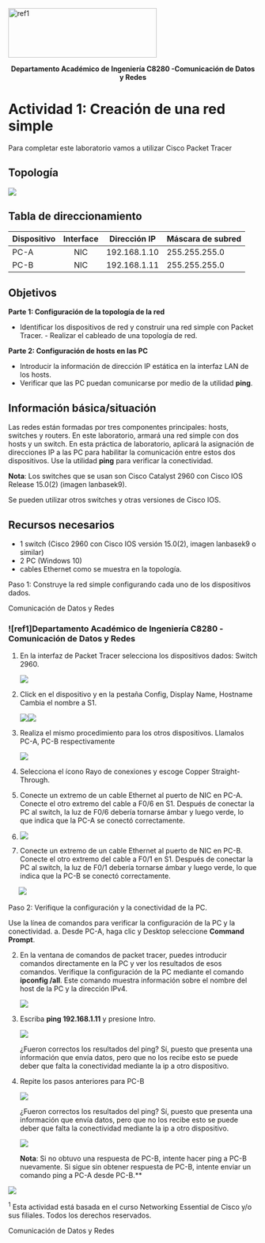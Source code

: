 ﻿
<img src="https://github.com/Marlith08/CDR_GRUPO_4/blob/main/Actividades/Actividad_1/IMAGENES/Aspose.Words.01c9ed49-c098-4c18-a904-600dcfbefe17.001.png" alt="ref1" width="300" height="100">


**<p align="center"> **Departamento Académico de Ingeniería C8280 -Comunicación de Datos y Redes** </p>**


# **Actividad 1: Creación de una red simple** 


Para completar este laboratorio vamos a utilizar Cisco Packet Tracer 
## **Topología** 
![](https://github.com/Marlith08/CDR_GRUPO_4/blob/main/Actividades/Actividad_1/IMAGENES/Aspose.Words.01c9ed49-c098-4c18-a904-600dcfbefe17.002.png) 
## **Tabla de direccionamiento** 

|**Dispositivo** |**Interface** |**Dirección IP** |**Máscara de subred** |
| :- | :-: | :-: | :- |
|PC-A |NIC |192\.168.1.10 |255\.255.255.0 |
|PC-B |NIC |192\.168.1.11 |255\.255.255.0 |
## **Objetivos** 
**Parte 1: Configuración de la topología de la red**  

- Identificar los dispositivos de red y construir una red simple con Packet Tracer. - 	Realizar el cableado de una topología de red. 

**Parte 2: Configuración de hosts en las PC** 

- Introducir la información de dirección IP estática en la interfaz LAN de los hosts. 
- Verificar que las PC puedan comunicarse por medio de la utilidad **ping**. 
## **Información básica/situación** 
Las redes están formadas por tres componentes principales: hosts, switches y routers. En este laboratorio, armará una red simple con dos hosts y un switch. En esta práctica de laboratorio, aplicará la asignación de direcciones IP a las PC para habilitar la comunicación entre estos dos dispositivos. Use la utilidad **ping** para verificar la conectividad. 

**Nota**: Los switches que se usan son Cisco Catalyst 2960 con Cisco IOS Release 15.0(2) (imagen lanbasek9).  

Se pueden utilizar otros switches y otras versiones de Cisco IOS. 
## **Recursos necesarios** 
- 1 switch (Cisco 2960 con Cisco IOS versión 15.0(2), imagen lanbasek9 o similar) 
- 2 PC (Windows 10) 
- cables Ethernet como se muestra en la topología. 



Paso 1: Construye la red simple configurando cada uno de los dispositivos dados. 

Comunicación de Datos y Redes 


### ![ref1]**Departamento Académico de Ingeniería C8280 -Comunicación de Datos y Redes** 




1. En la interfaz de Packet Tracer selecciona los dispositivos dados: Switch 2960.  

   ![](https://github.com/Marlith08/CDR_GRUPO_4/blob/main/Actividades/Actividad_1/IMAGENES/Aspose.Words.01c9ed49-c098-4c18-a904-600dcfbefe17.003.png)

1. Click en el dispositivo y en la pestaña Config, Display Name, Hostname Cambia el nombre a S1. 

   ![](https://github.com/Marlith08/CDR_GRUPO_4/blob/main/Actividades/Actividad_1/IMAGENES/Aspose.Words.01c9ed49-c098-4c18-a904-600dcfbefe17.004.png)![]([Aspose.Words.01c9ed49-c098-4c18-a904-600dcfbefe17.005.png](https://github.com/Marlith08/CDR_GRUPO_4/blob/main/Actividades/Actividad_1/IMAGENES/Aspose.Words.01c9ed49-c098-4c18-a904-600dcfbefe17.005.png))

1. Realiza el mismo procedimiento para los otros dispositivos. Llamalos PC-A, PC-B respectivamente 

   ![](https://github.com/Marlith08/CDR_GRUPO_4/blob/main/Actividades/Actividad_1/IMAGENES/Aspose.Words.01c9ed49-c098-4c18-a904-600dcfbefe17.006.png)

1. Selecciona el ícono Rayo de conexiones y escoge Copper Straight-Through.  
1. Conecte un extremo de un cable Ethernet al puerto de NIC en PC-A. Conecte el otro extremo del cable a F0/6 en S1. Después de conectar la PC al switch, la luz de F0/6 debería tornarse ámbar y luego verde, lo que indica que la PC-A se conectó correctamente.  
1. ![]([Aspose.Words.01c9ed49-c098-4c18-a904-600dcfbefe17.007.png](https://github.com/Marlith08/CDR_GRUPO_4/blob/main/Actividades/Actividad_1/IMAGENES/Aspose.Words.01c9ed49-c098-4c18-a904-600dcfbefe17.007.png))
1. Conecte un extremo de un cable Ethernet al puerto de NIC en PC-B. Conecte el otro extremo del cable a F0/1 en S1. Después de conectar la PC al switch, la luz de F0/1 debería tornarse ámbar y luego verde, lo que indica que la PC-B se conectó correctamente.  

` 	`![](https://github.com/Marlith08/CDR_GRUPO_4/blob/main/Actividades/Actividad_1/IMAGENES/Aspose.Words.01c9ed49-c098-4c18-a904-600dcfbefe17.008.png)

Paso 2: Verifique la configuración y la conectividad de la PC. 

Use la línea de comandos para verificar la configuración de la PC y la conectividad. a. Desde PC-A, haga clic y Desktop seleccione **Command Prompt**. 

2. En la ventana de comandos de packet tracer, puedes introducir comandos directamente en la PC y ver los resultados de esos comandos. Verifique la configuración de la PC mediante el comando **ipconfig /all**. Este comando muestra información sobre el nombre del host de la PC y la dirección IPv4. 

   ![](https://github.com/Marlith08/CDR_GRUPO_4/blob/main/Actividades/Actividad_1/IMAGENES/Aspose.Words.01c9ed49-c098-4c18-a904-600dcfbefe17.009.png)

2. Escriba **ping 192.168.1.11** y presione Intro. 

   ![](Aspose.Words.01c9ed49-c098-4c18-a904-600dcfbefe17.010.png)

   ¿Fueron correctos los resultados del ping? Sí, puesto que presenta una información que envía datos, pero que no los recibe esto se puede deber que falta la conectividad mediante la ip a otro dispositivo.

 

2. Repite los pasos anteriores para PC-B 

   ![](https://github.com/Marlith08/CDR_GRUPO_4/blob/main/Actividades/Actividad_1/IMAGENES/Aspose.Words.01c9ed49-c098-4c18-a904-600dcfbefe17.011.png)

   ¿Fueron correctos los resultados del ping? Sí, puesto que presenta una información que envía datos, pero que no los recibe esto se puede deber que falta la conectividad mediante la ip a otro dispositivo.

   ![](https://github.com/Marlith08/CDR_GRUPO_4/blob/main/Actividades/Actividad_1/IMAGENES/Aspose.Words.01c9ed49-c098-4c18-a904-600dcfbefe17.012.png)

   **Nota**: Si no obtuvo una respuesta de PC-B, intente hacer ping a PC-B nuevamente. Si sigue sin obtener respuesta de PC-B, intente enviar un comando ping a PC-A desde PC-B.** 



![](https://github.com/Marlith08/CDR_GRUPO_4/blob/main/Actividades/Actividad_1/IMAGENES/Aspose.Words.01c9ed49-c098-4c18-a904-600dcfbefe17.013.png) 

<sup>1</sup> Esta actividad está basada en el curso Networking Essential de  Cisco y/o sus filiales. Todos los derechos reservados. 

Comunicación de Datos y Redes 
